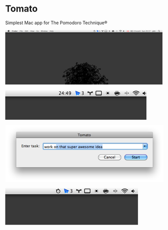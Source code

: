 # Tomato

Simplest Mac app for The Pomodoro Technique®

![Desktop](https://github.com/pitr/tomato/blob/master/public/desktop.png "Desktop")


![Zoom](https://github.com/pitr/tomato/blob/master/public/zoom.png "Zoome")


![Start](https://github.com/pitr/tomato/blob/master/public/start.png "Start")


![Do](https://github.com/pitr/tomato/blob/master/public/do.png "Do")
